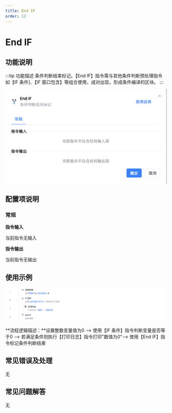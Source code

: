 ```yaml
---
title: End IF
order: 12
---
```


# End IF

## 功能说明

:::tip 功能描述
条件判断结束标记。【End IF】指令需与其他条件判断预处理指令如【IF 条件]、【IF 窗口包含】等组合使用，成对出现，形成条件编译的区块。
:::

![image-20250227154821396](../../assets/image-20250227154821396.png)

## 配置项说明

### 常规

**指令输入**

当前指令无输入

**指令输出**

当前指令无输出

## 使用示例

![image-20250227155120947](../../assets/image-20250227155120947.png)

**流程逻辑描述：**设置整数变量值为0 --> 使用【IF 条件】指令判断变量是否等于0 --> 若满足条件则执行【打印日志】指令打印"数值为0"--> 使用【End IF】指令标记条件判断结束

## 常见错误及处理

无

## 常见问题解答

无

